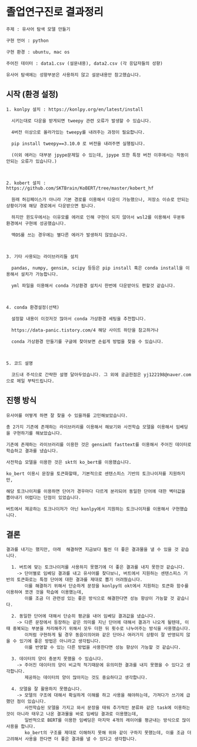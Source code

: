 # 졸업연구진로 결과정리

    주제 : 유사어 탐색 모델 만들기

    구현 언어 : python

    구현 환경 : ubuntu, mac os

    주어진 데이터 : data1.csv (설문내용), data2.csv (각 응답자들의 성향)

    유사어 탐색에는 성향부분은 사용하지 않고 설문내용만 참고했습니다.

## 시작 (환경 설정)
    1. konlpy 설치 : https://konlpy.org/en/latest/install
  
      시키는대로 다운을 받게되면 tweepy 관련 오류가 발생할 수 있습니다.

      4버전 이상으로 올라가있는 tweepy를 내려주는 과정이 필요합니다.

      pip install tweepy==3.10.0 로 버전을 내려주면 실행됩니다.

      (이외 에러는 대부분 jpype문제일 수 있는데, jpype 또한 특정 버전 이후에서는 작동이 안되는 오류가 있습니다.)
      
 
  
    2. kobert 설치 : https://github.com/SKTBrain/KoBERT/tree/master/kobert_hf

      원래 허깅페이스가 아니라 기본 경로를 이용해서 다운이 가능했으나, 저장소 이슈로 안되는 상황이기에 해당 경로에서 다운받으면 됩니다.

      하지만 윈도우에서는 이유모를 에러로 인해 구현이 되지 않아서 wsl2를 이용해서 우분투 환경에서 구현에 성공했습니다.

      맥OS를 쓰는 경우에는 별다른 에러가 발생하지 않았습니다.
  
  
  
    3. 기타 사용되는 라이브러리들 설치
      
      pandas, numpy, gensim, scipy 등등은 pip install 혹은 conda install을 이용해서 설치가 가능합니다.
      
      yml 파일을 이용해서 conda 가상환경 설치시 한번에 다운받아도 편할것 같습니다.
       
       
       
    4. conda 환경설정(선택)
    
      설정할 내용이 이것저것 많아서 conda 가상환경 세팅을 추천합니다.
      
      https://data-panic.tistory.com/4 해당 사이트 하단을 참고하거나
      
      conda 가상환경 만들기를 구글에 찾아보면 손쉽게 방법을 찾을 수 있습니다.
      
      
      
    5. 코드 설명
      
      코드내 주석으로 간략한 설명 달아두었습니다. 그 외에 궁금한점은 yj122198@naver.com 으로 메일 부탁드립니다.
      
      
      
## 진행 방식

    유사어를 어떻게 하면 잘 찾을 수 있을까를 고민해보았습니다.
    
    총 2가지 기존에 존재하는 라이브러리를 이용해서 해보기와 사전학습 모델을 이용해서 임베딩을 구현하기를 해보았습니다.
    
    기존에 존재하는 라이브러리를 이용한 것은 gensim의 fasttext를 이용해서 주어진 데이터로 학습하고 결과를 냈습니다.
    
    사전학습 모델을 이용한 것은 skt의 ko_bert를 이용했습니다.
    
    ko_bert 이용시 문장을 토큰화할때, 기본적으로 센텐스피스 기반의 토크나이저를 지원하지만,
    
    해당 토크나이저를 이용하면 단어가 경우마다 다르게 분리되어 동일한 단어에 대한 벡터값을 뽑아내기 어렵다는 단점이 있었습니다.
    
    버트에서 제공하는 토크나이저가 아닌 konlpy에서 지원하는 토크나이저를 이용해서 구현했습니다.
    
    
## 결론
    
    결과를 내기는 했지만, 아래  해결하면 지금보다 훨씬 더 좋은 결과물을 낼 수 있을 것 같습니다.
    
      1. 버트에 맞는 토크나이저를 사용하지 못했기에 더 좋은 결과를 내지 못한것 같습니다.
        -> 단어별로 임베딩 결과를 내고 유사어를 찾다보니, 버트에서 지원하는 센텐스피스 기반의 토큰화로는 특정 단어에 대한 결과를 제대로 뽑기 어려웠습니다.
           이를 해결하기 위해서 단순하게 문장을 konlpy의 okt에서 지원하는 토큰화 함수를 이용하여 쪼갠 것을 학습에 이용했는데, 
           이를 조금 더 관련성 있는 좋은 방식으로 해결한다면 성능 향상이 가능할 것 같습니다.
      
      2. 동일한 단어에 대해서 단순히 평균을 내어 임베딩 결과값을 냈습니다.
        -> 다른 문장에서 등장하는 같은 의미를 지닌 단어에 대해서 결과가 나오게 될텐데, 이때 중복되는 부분을 처리해주기 위해서 모두 더한 뒤 횟수로 나누어주는 방식을 사용했습니다.
           이처럼 구현하게 될 경우 동음이의어와 같은 단어나 여러가지 상황이 잘 반영되지 않을 수 있기에 좋은 방법은 아니라고 생각됩니다.
           이를 반영할 수 있는 다른 방법을 사용한다면 성능 향상이 가능할 것 같습니다.
        
      3. 데이터의 양이 충분치 못했을 수 있습니다.
        -> 주어진 데이터의 양이 비교적 적기때문에 유의미한 결과를 내지 못했을 수 있다고 생각합니다.
           제공하는 데이터의 양이 많아지는 것도 중요하다고 생각합니다.
           
      4. 모델을 잘 활용하지 못했습니다.
        -> 모델의 구조에 대해서 확실하게 이해를 하고 사용을 해야하는데, 가져다가 쓰기에 급했던 점이 있습니다.
           사전학습된 모델을 가지고 와서 문장을 태워 추가적인 분류와 같은 task에 이용하는 것이 아니라 태우고 나온 결과물을 바로 임베딩 결과로 이용했는데,
           일반적으로 BERT를 이용한 임베딩은 마지막 4개의 레이어를 평균내는 방식으로 많이 사용을 합니다.
           ko_bert의 구조를 제대로 이해하지 못해 위와 같이 구하지 못했는데, 이를 조금 더 고려해서 사용을 한다면 더 좋은 결과를 낼 수 있다고 생각합니다.
        
      
       
